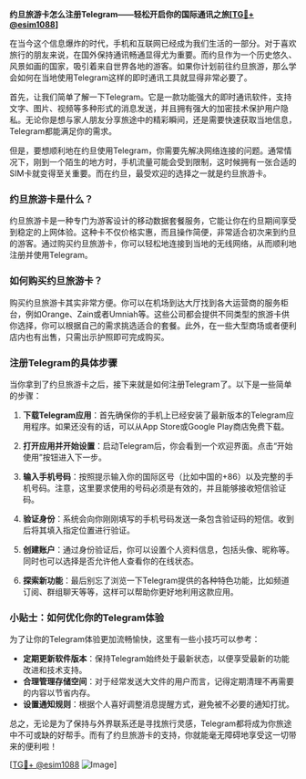 **约旦旅游卡怎么注册Telegram——轻松开启你的国际通讯之旅[[TG💪+ @esim1088](https://t.me/s/esim1088)]**

在当今这个信息爆炸的时代，手机和互联网已经成为我们生活的一部分。对于喜欢旅行的朋友来说，在国外保持通讯畅通显得尤为重要。而约旦作为一个历史悠久、风景如画的国家，吸引着来自世界各地的游客。如果你计划前往约旦旅游，那么学会如何在当地使用Telegram这样的即时通讯工具就显得非常必要了。

首先，让我们简单了解一下Telegram。它是一款功能强大的即时通讯软件，支持文字、图片、视频等多种形式的消息发送，并且拥有强大的加密技术保护用户隐私。无论你是想与家人朋友分享旅途中的精彩瞬间，还是需要快速获取当地信息，Telegram都能满足你的需求。

但是，要想顺利地在约旦使用Telegram，你需要先解决网络连接的问题。通常情况下，刚到一个陌生的地方时，手机流量可能会受到限制，这时候拥有一张合适的SIM卡就变得至关重要。而在约旦，最受欢迎的选择之一就是约旦旅游卡。

### 约旦旅游卡是什么？

约旦旅游卡是一种专门为游客设计的移动数据套餐服务，它能让你在约旦期间享受到稳定的上网体验。这种卡不仅价格实惠，而且操作简便，非常适合初次来到约旦的游客。通过购买约旦旅游卡，你可以轻松地连接到当地的无线网络，从而顺利地注册并使用Telegram。

### 如何购买约旦旅游卡？

购买约旦旅游卡其实非常方便。你可以在机场到达大厅找到各大运营商的服务柜台，例如Orange、Zain或者Umniah等。这些公司都会提供不同类型的旅游卡供你选择，你可以根据自己的需求挑选适合的套餐。此外，在一些大型商场或者便利店内也有出售，只需出示护照即可完成购买。

### 注册Telegram的具体步骤

当你拿到了约旦旅游卡之后，接下来就是如何注册Telegram了。以下是一些简单的步骤：

1. **下载Telegram应用**：首先确保你的手机上已经安装了最新版本的Telegram应用程序。如果还没有的话，可以从App Store或Google Play商店免费下载。

2. **打开应用并开始设置**：启动Telegram后，你会看到一个欢迎界面。点击“开始使用”按钮进入下一步。

3. **输入手机号码**：按照提示输入你的国际区号（比如中国的+86）以及完整的手机号码。注意，这里要求使用的号码必须是有效的，并且能够接收短信验证码。

4. **验证身份**：系统会向你刚刚填写的手机号码发送一条包含验证码的短信。收到后将其填入指定位置进行验证。

5. **创建账户**：通过身份验证后，你可以设置个人资料信息，包括头像、昵称等。同时也可以选择是否允许他人查看你的在线状态。

6. **探索新功能**：最后别忘了浏览一下Telegram提供的各种特色功能，比如频道订阅、群组聊天等等，这样可以帮助你更好地利用这款应用。

### 小贴士：如何优化你的Telegram体验

为了让你的Telegram体验更加流畅愉快，这里有一些小技巧可以参考：

- **定期更新软件版本**：保持Telegram始终处于最新状态，以便享受最新的功能改进和技术支持。
- **合理管理存储空间**：对于经常发送大文件的用户而言，记得定期清理不再需要的内容以节省内存。
- **设置通知规则**：根据个人喜好调整消息提醒方式，避免被不必要的通知打扰。

总之，无论是为了保持与外界联系还是寻找旅行灵感，Telegram都将成为你旅途中不可或缺的好帮手。而有了约旦旅游卡的支持，你就能毫无障碍地享受这一切带来的便利啦！

[[TG💪+ @esim1088](https://t.me/s/esim1088) ![Image](https://i.postimg.cc/4NQfJmqS/Snipaste-2025-05-13-00-14-12.png)]